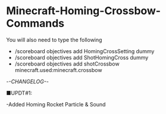 # Minecraft-Homing-Crossbow-Commands
You will also need to type the following
- /scoreboard objectives add HomingCrossSetting dummy
- /scoreboard objectives add ShotHomingCross dummy
- /scoreboard objectives add shotCrossbow minecraft.used:minecraft.crossbow

-*-CHANGELOG-*-

■UPDT#1:

-Added Homing Rocket Particle & Sound
